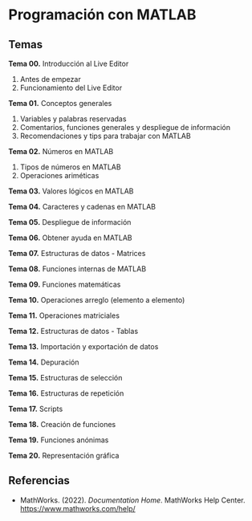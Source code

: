 # Programación con MATLAB

## Temas
**Tema 00.** Introducción al Live Editor
1. Antes de empezar
2. Funcionamiento del Live Editor

**Tema 01.** Conceptos generales
1. Variables y palabras reservadas
2. Comentarios, funciones generales y despliegue de información
3. Recomendaciones y tips para trabajar con MATLAB

**Tema 02.** Números en MATLAB
1. Tipos de números en MATLAB
2. Operaciones ariméticas

**Tema 03.** Valores lógicos en MATLAB

**Tema 04.** Caracteres y cadenas en MATLAB

**Tema 05.** Despliegue de información

**Tema 06.** Obtener ayuda en MATLAB

**Tema 07.** Estructuras de datos - Matrices

**Tema 08.** Funciones internas de MATLAB

**Tema 09.** Funciones matemáticas

**Tema 10.** Operaciones arreglo (elemento a elemento)

**Tema 11.** Operaciones matriciales

**Tema 12.** Estructuras de datos - Tablas

**Tema 13.** Importación y exportación de datos

**Tema 14.** Depuración

**Tema 15.** Estructuras de selección

**Tema 16.** Estructuras de repetición

**Tema 17.** Scripts

**Tema 18.** Creación de funciones

**Tema 19.** Funciones anónimas

**Tema 20.** Representación gráfica

## Referencias
- MathWorks. (2022). *Documentation Home*. MathWorks Help Center. https://www.mathworks.com/help/
